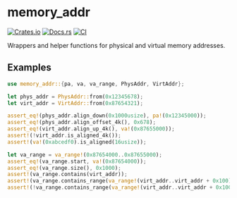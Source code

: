 # memory_addr

[![Crates.io](https://img.shields.io/crates/v/memory_addr)](https://crates.io/crates/memory_addr)
[![Docs.rs](https://docs.rs/memory_addr/badge.svg)](https://docs.rs/memory_addr)
[![CI](https://github.com/arceos-org/memory_addr/actions/workflows/ci.yml/badge.svg?branch=main)](https://github.com/arceos-org/memory_addr/actions/workflows/ci.yml)

Wrappers and helper functions for physical and virtual memory addresses.

## Examples

```rust
use memory_addr::{pa, va, va_range, PhysAddr, VirtAddr};

let phys_addr = PhysAddr::from(0x12345678);
let virt_addr = VirtAddr::from(0x87654321);

assert_eq!(phys_addr.align_down(0x1000usize), pa!(0x12345000));
assert_eq!(phys_addr.align_offset_4k(), 0x678);
assert_eq!(virt_addr.align_up_4k(), va!(0x87655000));
assert!(!virt_addr.is_aligned_4k());
assert!(va!(0xabcedf0).is_aligned(16usize));

let va_range = va_range!(0x87654000..0x87655000);
assert_eq!(va_range.start, va!(0x87654000));
assert_eq!(va_range.size(), 0x1000);
assert!(va_range.contains(virt_addr));
assert!(va_range.contains_range(va_range!(virt_addr..virt_addr + 0x100)));
assert!(!va_range.contains_range(va_range!(virt_addr..virt_addr + 0x1000)));
```
